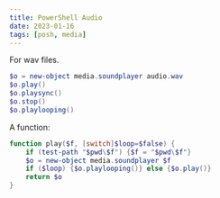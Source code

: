 ```yaml
---
title: PowerShell Audio
date: 2023-01-16
tags: [posh, media]
---
```


For wav files. 

```powershell
$o = new-object media.soundplayer audio.wav
$o.play()
$o.playsync()
$o.stop()
$o.playlooping()
```

A function:
```powershell
function play($f, [switch]$loop=$false) {
	if (test-path "$pwd\$f") {$f = "$pwd\$f"}
	$o = new-object media.soundplayer $f
	if ($loop) {$o.playlooping()} else {$o.play()}
	return $o
}
```
